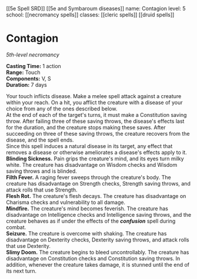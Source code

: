 [[5e Spell SRD]] [[5e and Symbaroum diseases]]
name: Contagion
level: 5
school: [[necromancy spells]]
classes: [[cleric spells]]
         [[druid spells]]

# Contagion 
_5th-level necromancy_ 

**Casting Time:** 1 action    
**Range:** Touch   
**Components:** V, S    
**Duration:** 7 days 

Your touch inflicts disease. Make a melee spell attack against a creature within your reach. On a hit, you afflict the creature with a disease of your choice from any of the ones described below.    
At the end of each of the target's turns, it must make a Constitution saving throw. After failing three of these saving throws, the disease's effects last for the duration, and the creature stops making these saves. After succeeding on three of these saving throws, the creature recovers from the disease, and the spell ends.    
Since this spell induces a natural disease in its target, any effect that removes a disease or otherwise ameliorates a disease's effects apply to it.    
**Blinding Sickness.** Pain grips the creature's mind, and its eyes turn milky white. The creature has disadvantage on Wisdom checks and Wisdom saving throws and is blinded.    
**Filth Fever.** A raging fever sweeps through the creature's body. The creature has disadvantage on Strength checks, Strength saving throws, and attack rolls that use Strength.    
**Flesh Rot.** The creature's flesh decays. The creature has disadvantage on Charisma checks and vulnerability to all damage.    
**Mindfire.** The creature's mind becomes feverish. The creature has disadvantage on Intelligence checks and Intelligence saving throws, and the creature behaves as if under the effects of the **_confusion_** spell during combat.    
**Seizure.** The creature is overcome with shaking. The creature has disadvantage on Dexterity checks, Dexterity saving throws, and attack rolls that use Dexterity.    
**Slimy Doom.** The creature begins to bleed uncontrollably. The creature has disadvantage on Constitution checks and Constitution saving throws. In addition, whenever the creature takes damage, it is stunned until the end of its next turn. 